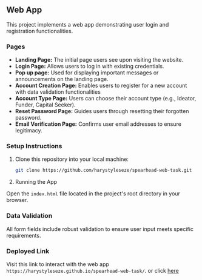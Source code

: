 ## Web App

This project implements a web app demonstrating user login and registration functionalities.

### Pages

- **Landing Page:** The initial page users see upon visiting the website.
- **Login Page:** Allows users to log in with existing credentials.
- **Pop up page:** Used for displaying important messages or announcements on the landing page.
- **Account Creation Page:** Enables users to register for a new account with data validation functionalities
- **Account Type Page:** Users can choose their account type (e.g., Ideator, Funder, Capital Seeker).
- **Reset Password Page:** Guides users through resetting their forgotten password.
- **Email Verification Page:** Confirms user email addresses to ensure legitimacy.

### Setup Instructions

1. Clone this repository into your local machine:

   ```bash
   git clone https://github.com/harystyleseze/spearhead-web-task.git
   ```

2. Running the App

Open the `index.html` file located in the project's root directory in your browser.

### Data Validation

All form fields include robust validation to ensure user input meets specific requirements.

### Deployed Link

Visit this link to interact with the web app `https://harystyleseze.github.io/spearhead-web-task/`. or click [here](https://harystyleseze.github.io/spearhead-web-task/)

